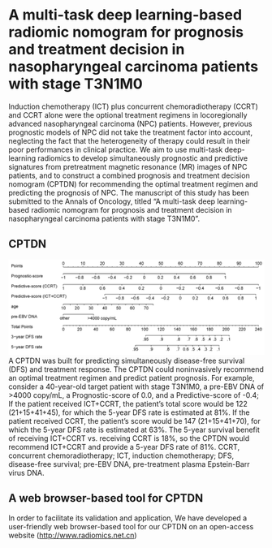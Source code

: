 # A multi-task deep learning-based radiomic nomogram for prognosis and treatment decision in nasopharyngeal carcinoma patients with stage T3N1M0
Induction chemotherapy (ICT) plus concurrent chemoradiotherapy (CCRT) and CCRT alone were the optional treatment regimens in locoregionally advanced nasopharyngeal carcinoma (NPC) patients. However, previous prognostic models of NPC did not take the treatment factor into account, neglecting the fact that the heterogeneity of therapy could result in their poor performances in clinical practice. We aim to use multi-task deep-learning radiomics to develop simultaneously prognostic and predictive signatures from pretreatment magnetic resonance (MR) images of NPC patients, and to construct a combined prognosis and treatment decision nomogram (CPTDN) for recommending the optimal treatment regimen and predicting the prognosis of NPC. The manuscript of this study has been submitted to the Annals of Oncology, titled “A multi-task deep learning-based radiomic nomogram for prognosis and treatment decision in nasopharyngeal carcinoma patients with stage T3N1M0”.  
## CPTDN
![Zlz-shoulder](CPTDN.png)  
A CPTDN was built for predicting simultaneously disease-free survival (DFS) and treatment response. The CPTDN could noninvasively recommend an optimal treatment regimen and predict patient prognosis. For example, consider a 40-year-old target patient with stage T3N1M0, a pre-EBV DNA of >4000 copy/mL, a Prognostic-score of 0.0, and a Predictive-score of -0.4; If the patient received ICT+CCRT, the patient’s total score would be 122 (21+15+41+45), for which the 5-year DFS rate is estimated at 81%. If the patient received CCRT, the patient’s score would be 147 (21+15+41+70), for which the 5-year DFS rate is estimated at 63%. The 5-year survival benefit of receiving ICT+CCRT vs. receiving CCRT is 18%, so the CPTDN would recommend ICT+CCRT and provide a 5-year DFS rate of 81%. CCRT, concurrent chemoradiotherapy; ICT, induction chemotherapy; DFS, disease-free survival; pre-EBV DNA, pre-treatment plasma Epstein-Barr virus DNA.  
## A web browser-based tool for CPTDN
In order to facilitate its validation and application, We have developed a user-friendly web browser-based tool for our CPTDN on an open-access website (http://www.radiomics.net.cn)
